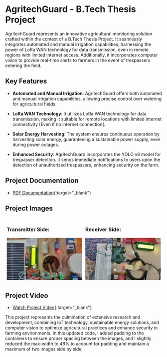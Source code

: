 # AgritechGuard - B.Tech Thesis Project

AgritechGuard represents an innovative agricultural monitoring solution crafted within the context of a B.Tech Thesis Project. It seamlessly integrates automated and manual irrigation capabilities, harnessing the power of LoRa WAN technology for data transmission, even in remote regions with limited internet access. Additionally, it incorporates computer vision to provide real-time alerts to farmers in the event of trespassers entering the field.

## Key Features

- **Automated and Manual Irrigation**: AgritechGuard offers both automated and manual irrigation capabilities, allowing precise control over watering for agricultural fields.

- **LoRa WAN Technology**: It utilizes LoRa WAN technology for data transmission, making it suitable for remote locations with limited internet connectivity [Even if no internet connection].

- **Solar Energy Harvesting**: The system ensures continuous operation by harvesting solar energy, guaranteeing a sustainable power supply, even during power outages.

- **Enhanced Security**: AgritechGuard incorporates the YOLO v8 model for trespasser detection. It sends immediate notifications to users upon the detection of unauthorized trespassers, enhancing security on the farm.

## Project Documentation

- [PDF Documentation](https://github.com/CVBhanuPrakash/AgritechGuard/blob/main/images/BTP_3rd_Review.pdf){:target="_blank"}

## Project Images

<div style="display: flex; flex-wrap: wrap; justify-content: space-between;">
  <div style="flex: 1; max-width: 48%; padding: 1%;">
    <h3>Transmitter Side:</h3>
    <img src="https://github.com/CVBhanuPrakash/AgritechGuard/blob/main/images/TransmitterEnd.jpg" style="max-width: 100%; height: auto;" alt="Transmitter Image">
  </div>
  <div style="flex: 1; max-width: 48%; padding: 1%;">
    <h3>Receiver Side:</h3>
    <img src="https://github.com/CVBhanuPrakash/AgritechGuard/blob/main/images/ReceiverEnd.jpg" style="max-width: 100%; height: auto;" alt="Receiver Image">
  </div>
</div>

## Project Video

- [Watch Project Video](https://drive.google.com/file/d/1Aa2_3-nHwf__IRAXLLYE0wAritepQV8B/view?usp=sharing){:target="_blank"}

This project represents the culmination of extensive research and development, combining IoT technology, sustainable energy solutions, and computer vision to optimize agricultural practices and enhance security in farming environments.
In this updated code, I added padding to the containers to ensure proper spacing between the images, and I slightly reduced the max-width to 48% to account for padding and maintain a maximum of two images side by side,

